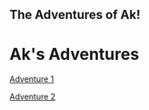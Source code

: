 ## The Adventures of Ak!

<h1>Ak's Adventures</h1>

<a href="adventure1/index.html" target="_blank">Adventure 1</a>


<a href="adventure2/index.html" target="_blank">Adventure 2</a>


